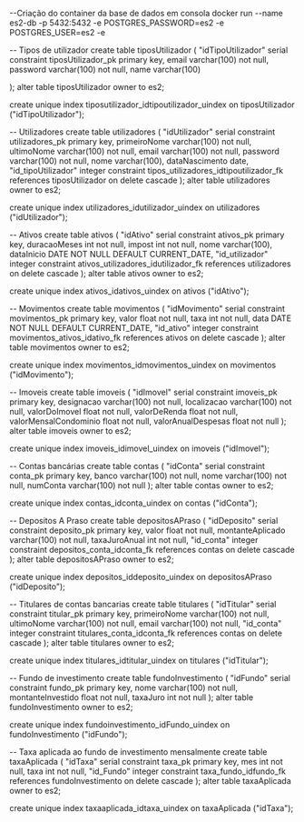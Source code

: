 --Criação do container da base de dados em consola
docker run --name es2-db -p 5432:5432 -e POSTGRES_PASSWORD=es2 -e POSTGRES_USER=es2 -e

-- Tipos de utilizador
create table tiposUtilizador
(
    "idTipoUtilizador" serial
        constraint tiposUtilizador_pk
        primary key,
    email varchar(100) not null,
    password varchar(100) not null,
    name varchar(100)
    
);
alter table tiposUtilizador owner to es2;

create unique index tiposutilizador_idtipoutilizador_uindex
    on tiposUtilizador ("idTipoUtilizador");

-- Utilizadores
create table utilizadores
(
    "idUtilizador" serial
        constraint utilizadores_pk
        primary key,
    primeiroNome varchar(100) not null,
    ultimoNome varchar(100) not null,
    email varchar(100) not null,
    password varchar(100) not null,
    nome varchar(100),
    dataNascimento date,
    "id_tipoUtilizador" integer
        constraint tipos_utilizadores_idtipoutilizador_fk
        references tiposUtilizador
        on delete cascade
);
alter table utilizadores owner to es2;

create unique index utilizadores_idutilizador_uindex
    on utilizadores ("idUtilizador");

-- Ativos
create table ativos
(
    "idAtivo" serial
        constraint ativos_pk
        primary key,
    duracaoMeses int not null,
    impost int not null,
    nome varchar(100),
    dataInicio DATE NOT NULL DEFAULT CURRENT_DATE,
    "id_utilizador" integer
        constraint ativos_utilizadores_idutilizador_fk
        references utilizadores
        on delete cascade
);
alter table ativos owner to es2;

create unique index ativos_idativos_uindex
    on ativos ("idAtivo");


-- Movimentos
create table movimentos
(
    "idMovimento" serial
        constraint movimentos_pk
        primary key,
    valor float not null,
    taxa int not null,
    data DATE NOT NULL DEFAULT CURRENT_DATE,
    "id_ativo" integer
        constraint movimentos_ativos_idativo_fk
        references ativos
        on delete cascade
);
alter table movimentos owner to es2;

create unique index movimentos_idmovimentos_uindex
    on movimentos ("idMovimento");



-- Imoveis
create table imoveis
(
    "idImovel" serial
        constraint imoveis_pk
        primary key,
    designacao varchar(100) not null,
    localizacao varchar(100) not null,
    valorDoImovel float not null,
    valorDeRenda float not null,
    valorMensalCondominio float not null,
    valorAnualDespesas float not null
);
alter table imoveis owner to es2;

create unique index imoveis_idimovel_uindex
    on imoveis ("idImovel");


-- Contas bancárias
create table contas
(
    "idConta" serial
        constraint conta_pk
        primary key,
    banco varchar(100) not null,
    nome varchar(100) not null,
    numConta varchar(100) not null
);
alter table contas owner to es2;

create unique index contas_idconta_uindex
    on contas ("idConta");


-- Depositos A Praso
create table depositosAPraso
(
    "idDeposito" serial
        constraint deposito_pk
        primary key,
    valor float not null,
    montanteAplicado varchar(100) not null,
    taxaJuroAnual int not null,
    "id_conta" integer
        constraint depositos_conta_idconta_fk
            references contas
            on delete cascade
);
alter table depositosAPraso owner to es2;

create unique index depositos_iddeposito_uindex
    on depositosAPraso ("idDeposito");


-- Titulares de contas bancarias
create table titulares
(
    "idTitular" serial
        constraint titular_pk
            primary key,
    primeiroNome varchar(100) not null,
    ultimoNome varchar(100) not null,
    email varchar(100) not null,
    "id_conta" integer
        constraint titulares_conta_idconta_fk
            references contas
            on delete cascade
);
alter table titulares owner to es2;

create unique index titulares_idtitular_uindex
    on titulares ("idTitular");


-- Fundo de investimento
create table fundoInvestimento
(
    "idFundo" serial
        constraint fundo_pk
            primary key,
    nome varchar(100) not null,
    montanteInvestido float not null,
    taxaJuro int not null
);
alter table fundoInvestimento owner to es2;

create unique index fundoinvestimento_idFundo_uindex
    on fundoInvestimento ("idFundo");


-- Taxa aplicada ao fundo de investimento mensalmente
create table taxaAplicada
(
    "idTaxa" serial
        constraint taxa_pk
            primary key,
    mes int not null,
    taxa int not null,
    "id_Fundo" integer
        constraint taxa_fundo_idfundo_fk
            references fundoInvestimento
            on delete cascade
);
alter table taxaAplicada owner to es2;

create unique index taxaaplicada_idtaxa_uindex
    on taxaAplicada ("idTaxa");
